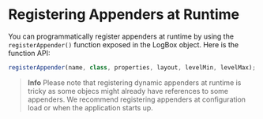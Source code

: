 # Registering Appenders at Runtime

You can programmatically register appenders at runtime by using the `registerAppender()` function exposed in the LogBox object. Here is the function API:

```javascript
registerAppender(name, class, properties, layout, levelMin, levelMax);
```

> **Info** Please note that registering dynamic appenders at runtime is tricky as some objecs might already have references to some appenders. We recommend registering appenders at configuration load or when the application starts up.

